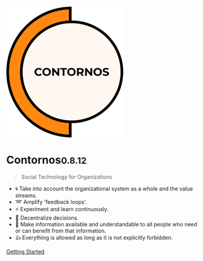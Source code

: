![Contornos](../assets/logo.png ':size=220')

# Contornos<small>0.8.12</small>

>  Social Technology for Organizations

- :cyclone: Take into account the organizational system as a whole and the value streams.
- :loop: Amplify 'feedback loops'.
- :zap: Experiment and learn continuously. 
- :high_brightness: Decentralize decisions. 
- :loudspeaker: Make information available and understandable to all people who need or can benefit from that information.
- :thumbsup: Everything is allowed as long as it is not explicitly forbidden.
 
[Getting Started](/en/start)

